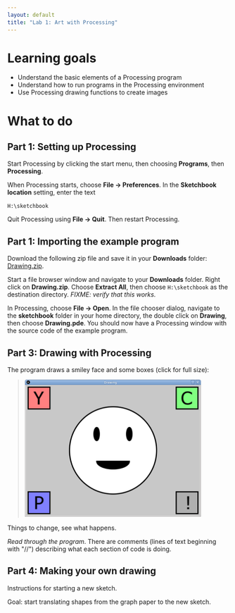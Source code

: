 ```yaml
---
layout: default
title: "Lab 1: Art with Processing"
---
```


# Learning goals

* Understand the basic elements of a Processing program
* Understand how to run programs in the Processing environment
* Use Processing drawing functions to create images

# What to do

## Part 1: Setting up Processing

Start Processing by clicking the start menu, then choosing **Programs**, then **Processing**.

When Processing starts, choose **File &rarr; Preferences**.  In the **Sketchbook location** setting, enter the text

    H:\sketchbook

Quit Processing using **File &rarr; Quit**.  Then restart Processing.

## Part 1: Importing the example program

Download the following zip file and save it in your **Downloads** folder: [Drawing.zip](Drawing.zip).

Start a file browser window and navigate to your **Downloads** folder.  Right click on **Drawing.zip**.  Choose **Extract All**, then choose `H:\sketchbook` as the destination directory.  *FIXME: verify that this works.*

In Processing, choose **File &rarr; Open**.  In the file chooser dialog, navigate to the **sketchbook** folder in your home directory, the double click on **Drawing**, then choose **Drawing.pde**.  You should now have a Processing window with the source code of the example program.

## Part 3: Drawing with Processing

The program draws a smiley face and some boxes (click for full size):

> <a href="../img/lab01/Drawing.png"><img alt="Example program window" style="width:400px;" src="../img/lab01/Drawing.png"></a>

Things to change, see what happens.

*Read through the program*.  There are comments (lines of text beginning with "//") describing what each section of code is doing.

## Part 4: Making your own drawing

Instructions for starting a new sketch.

Goal: start translating shapes from the graph paper to the new sketch.
